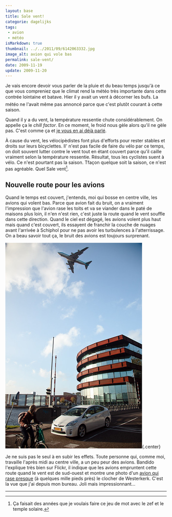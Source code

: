 ```yaml
---
layout: base
title: Sale vent!
categorie: dagelijks
tags: 
 - avion
 - météo
isMarkdown: true
thumbnail: ../../2011/09/6142063332.jpg
image_alt: avion qui vole bas
permalink: sale-vent/
date: 2009-11-19
update: 2009-11-20
---
```


Je vais encore devoir vous parler de la pluie et du beau temps jusqu'à ce que vous compreniez que le climat rend la météo très importante dans cette contrée lointaine et batave. Hier il y avait un vent à décorner les bufs. La météo ne l'avait même pas annoncé parce que c'est plutôt courant à cette saison.

Quand il y a du vent, la température ressentie chute considérablement. On appelle ça le *chill factor*. En ce moment, le froid nous gèle alors qu'il ne gèle pas. C'est comme ça et [je vous en ai déjà parlé](/la-temperature-ressentie).

À cause du vent, les vélocipèdistes font plus d'efforts pour rester stables et droits sur leurs bicyclettes. Il' n'est pas facile de faire du vélo par ce temps, on doit souvent lutter contre le vent tout en étant couvert parce qu'il caille vraiment selon la température ressentie. Résultat, tous les cyclistes suent à vélo. Ce n'est pourtant pas la saison. Tfaçon quelque soit la saison, ce n'est pas agréable. Quel Sale vent[^1].

## Nouvelle route pour les avions

Quand le temps est couvert, j'entends, moi qui bosse en centre ville, les avions qui volent bas. Parce que avion fait du bruit, on a vraiment l'impression que l'avion rase les toits et va se viander dans le paté de maisons plus loin, il n'en n'est rien, c'est juste la route quand le vent souffle dans cette direction. Quand le ciel est dégagé, les avions volent plus haut mais quand c'est couvert, ils essayent de franchir la couche de nuages avant l'arrivée à Schiphol pour ne pas avoir les turbulences à l'atterrissage. On a beau savoir tout ça, le bruit des avions est toujours surprenant.

![Un avion passe au dessus d'un bâtiment](../../2011/09/6142063332.jpg){.center}

<!-- Gone: source: -<a href="http://www.flickr.com/photos/bandido" style="color:#AAAAAA;">Bandido-</a>-. -->

Je ne suis pas le seul à en subir les effets. Toute personne qui, comme moi, travaille l'après midi au centre ville, a un peu peur des avions. Bandido l'explique très bien sur Flickr, il indique que les avions empruntent cette route quand le vent est de sud-ouest et montre une photo d'un [avion qui rase presque](/les-avions-bas/) (à quelques mille pieds près) le clocher de Westerkerk. C'est la vue que j'ai depuis mon bureau. Joli mais impressionnant...

---
[^1]: Ça faisait des années que je voulais faire ce jeu de mot avec le zef et le temple solaire.